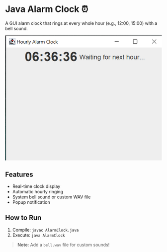 # Java Alarm Clock ⏰

A GUI alarm clock that rings at every whole hour (e.g., 12:00, 15:00) with a bell sound.

![Screenshot](screenshot.png)

## Features
- Real-time clock display
- Automatic hourly ringing
- System bell sound or custom WAV file
- Popup notification

## How to Run
1. Compile: `javac AlarmClock.java`
2. Execute: `java AlarmClock`

> **Note**: Add a `bell.wav` file for custom sounds!
